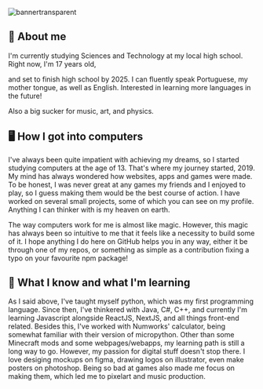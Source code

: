 ![bannertransparent](https://github.com/iuriineves/iuriineves/assets/60155360/d0438f31-e2d6-4314-9b4c-d8f751aa41b2)
## 👤 About me
I'm currently studying Sciences and Technology at my local high school. Right now, I'm 17 years old,

and set to finish high school by 2025.
I can fluently speak Portuguese, my mother tongue, as well as English. Interested in learning more languages in the future!

Also a big sucker for music, art, and physics.

## 🖥️ How I got into computers


I've always been quite impatient with achieving my dreams, so I started studying computers at the age of 13. That's where my journey started, 2019.
My mind has always wondered how websites, apps and games were made. To be honest, I was never great at any games my friends and I enjoyed to play, so I guess making them would be the best course of action. I have worked on several small projects, some of which you can see on my profile. Anything I can thinker with is my heaven on earth.
  
The way computers work for me is almost like magic. However, this magic has always been so intuitive to me that it feels like a necessity to build some of it. I hope anything I do here on GitHub helps you in any way, either it be through one of my repos, or something as simple as a contribution fixing a typo on your favourite npm package!

## 📒 What I know and what I'm learning

As I said above, I've taught myself python, which was my first programming language. Since then, I've thinkered with Java, C#, C++, and currently I'm learning Javascript alongside ReactJS, NextJS, and all things front-end related.
Besides this, I've worked with Numworks' calculator, being somewhat familiar with their version of micropython. Other than some Minecraft mods and some webpages/webapps, my learning path is still a long way to go.
However, my passion for digital stuff doesn't stop there. I love desiging mockups on figma, drawing logos on illustrator, even make posters on photoshop. Being so bad at games also made me focus on making them, which led me to pixelart and music production.
